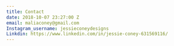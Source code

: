 ```yaml
---
title: Contact
date: 2018-10-07 23:27:00 Z
email: maliaconey@gmail.com
Instagram_username: jessieconeydesigns
Linkdin: https://www.linkedin.com/in/jessie-coney-631569116/
---
```


